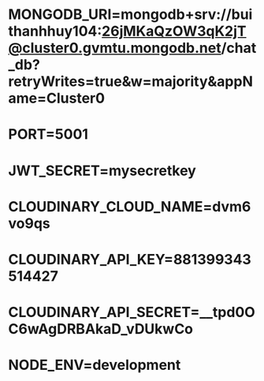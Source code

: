 # MONGODB_URI=mongodb+srv://buithanhhuy104:26jMKaQzOW3qK2jT@cluster0.gvmtu.mongodb.net/chat_db?retryWrites=true&w=majority&appName=Cluster0
# PORT=5001
# JWT_SECRET=mysecretkey


# CLOUDINARY_CLOUD_NAME=dvm6vo9qs
# CLOUDINARY_API_KEY=881399343514427
# CLOUDINARY_API_SECRET=__tpd0OC6wAgDRBAkaD_vDUkwCo

# NODE_ENV=development
